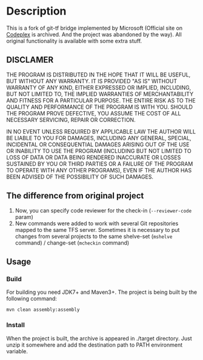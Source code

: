# Description
This is a fork of git-tf bridge implemented by Microsoft (Official site on [Codeplex](https://archive.codeplex.com/?p=gittf) is archived. And the project was abandoned by the way).
All original functionality is available with some extra stuff.

## DISCLAMER
THE PROGRAM IS DISTRIBUTED IN THE HOPE THAT IT WILL BE USEFUL, BUT WITHOUT ANY WARRANTY. IT IS PROVIDED "AS IS" WITHOUT WARRANTY OF ANY KIND, EITHER EXPRESSED OR IMPLIED, INCLUDING, BUT NOT LIMITED TO, THE IMPLIED WARRANTIES OF MERCHANTABILITY AND FITNESS FOR A PARTICULAR PURPOSE. THE ENTIRE RISK AS TO THE QUALITY AND PERFORMANCE OF THE PROGRAM IS WITH YOU. SHOULD THE PROGRAM PROVE DEFECTIVE, YOU ASSUME THE COST OF ALL NECESSARY SERVICING, REPAIR OR CORRECTION.

IN NO EVENT UNLESS REQUIRED BY APPLICABLE LAW THE AUTHOR WILL BE LIABLE TO YOU FOR DAMAGES, INCLUDING ANY GENERAL, SPECIAL, INCIDENTAL OR CONSEQUENTIAL DAMAGES ARISING OUT OF THE USE OR INABILITY TO USE THE PROGRAM (INCLUDING BUT NOT LIMITED TO LOSS OF DATA OR DATA BEING RENDERED INACCURATE OR LOSSES SUSTAINED BY YOU OR THIRD PARTIES OR A FAILURE OF THE PROGRAM TO OPERATE WITH ANY OTHER PROGRAMS), EVEN IF THE AUTHOR HAS BEEN ADVISED OF THE POSSIBILITY OF SUCH DAMAGES.

## The difference from original project
1. Now, you can specify code reviewer for the check-in (`--reviewer-code` param)
2. New commands were added to work with several Git repositories mapped to the same TFS server. Sometimes it is necessary to put changes from several projects to the same shelve-set (`mshelve` command) / change-set (`mcheckin` command)

## Usage
### Build
For building you need JDK7+ and Maven3+. The project is being built by the following command:
```
mvn clean assembly:assembly
```
### Install
When the project is built, the archive is appeared in ./target directory. Just unzip it somewhere and add the destination path to PATH environment variable.
